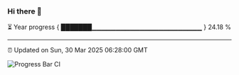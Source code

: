 ### Hi there 👋

⏳ Year progress { ███████▁▁▁▁▁▁▁▁▁▁▁▁▁▁▁▁▁▁▁▁▁▁▁ } 24.18 %

---

⏰ Updated on Sun, 30 Mar 2025 06:28:00 GMT

![Progress Bar CI](https://github.com/liununu/liununu/workflows/Progress%20Bar%20CI/badge.svg)
